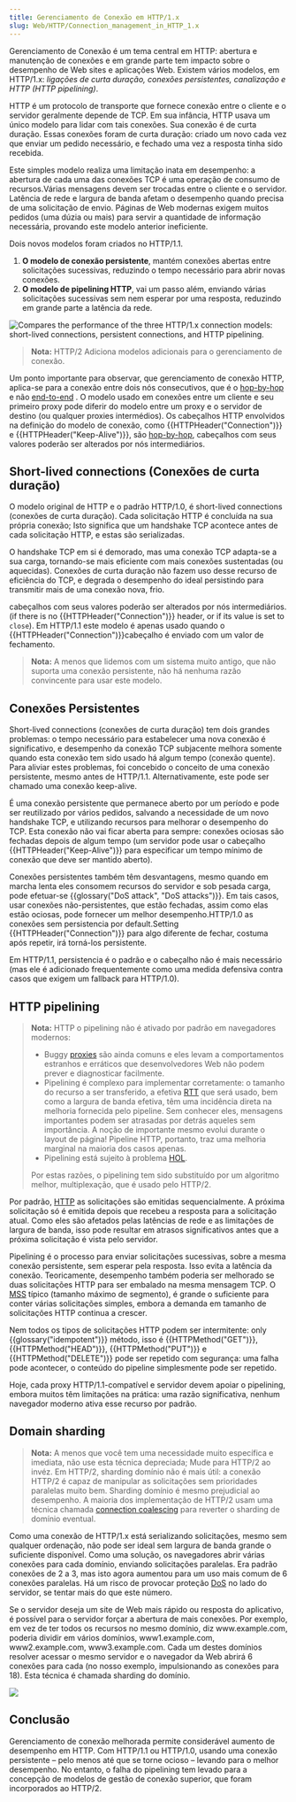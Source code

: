 ```yaml
---
title: Gerenciamento de Conexão em HTTP/1.x
slug: Web/HTTP/Connection_management_in_HTTP_1.x
---
```


Gerenciamento de Conexão é um tema central em HTTP: abertura e manutenção de conexões e em grande parte tem impacto sobre o desempenho de Web sites e aplicações Web. Existem vários modelos, em HTTP/1.x: _ligações de curta duração, conexões persistentes, canalização e HTTP (HTTP pipelining)_.

HTTP é um protocolo de transporte que fornece conexão entre o cliente e o servidor geralmente depende de TCP. Em sua infância, HTTP usava um único modelo para lidar com tais conexões. Sua conexão é de curta duração. Essas conexões foram de curta duração: criado um novo cada vez que enviar um pedido necessário, e fechado uma vez a resposta tinha sido recebida.

Este simples modelo realiza uma limitação inata em desempenho: a abertura de cada uma das conexões TCP é uma operação de consumo de recursos.Várias mensagens devem ser trocadas entre o cliente e o servidor. Latência de rede e largura de banda afetam o desempenho quando precisa de uma solicitação de envio. Páginas de Web modernas exigem muitos pedidos (uma dúzia ou mais) para servir a quantidade de informação necessária, provando este modelo anterior ineficiente.

Dois novos modelos foram criados no HTTP/1.1.

1. **O modelo de conexão persistente**, mantém conexões abertas entre solicitações sucessivas, reduzindo o tempo necessário para abrir novas conexões.
2. **O modelo de pipelining HTTP**, vai um passo além, enviando várias solicitações sucessivas sem nem esperar por uma resposta, reduzindo em grande parte a latência da rede.

![Compares the performance of the three HTTP/1.x connection models: short-lived connections, persistent connections, and HTTP pipelining.](http1_x_connections.png)

> **Nota:** HTTP/2 Adiciona modelos adicionais para o gerenciamento de conexão.

Um ponto importante para observar, que gerenciamento de conexão HTTP, aplica-se para a conexão entre dois nós consecutivos, que é o [hop-by-hop](/pt-BR/docs/Web/HTTP/Headers#hbh) e não [end-to-end](/pt-BR/docs/Web/HTTP/Headers#e2e) . O modelo usado em conexões entre um cliente e seu primeiro proxy pode diferir do modelo entre um proxy e o servidor de destino (ou qualquer proxies intermédios). Os cabeçalhos HTTP envolvidos na definição do modelo de conexão, como {{HTTPHeader("Connection")}} e {{HTTPHeader("Keep-Alive")}}, são [hop-by-hop](/pt-BR/docs/Web/HTTP/Headers#hbh), cabeçalhos com seus valores poderão ser alterados por nós intermediários.

## Short-lived connections (Conexões de curta duração)

O modelo original de HTTP e o padrão HTTP/1.0, é short-lived connections (conexões de curta duração). Cada solicitação HTTP é concluída na sua própria conexão; Isto significa que um handshake TCP acontece antes de cada solicitação HTTP, e estas são serializadas.

O handshake TCP em si é demorado, mas uma conexão TCP adapta-se a sua carga, tornando-se mais eficiente com mais conexões sustentadas (ou aquecidas). Conexões de curta duração não fazem uso desse recurso de eficiência do TCP, e degrada o desempenho do ideal persistindo para transmitir mais de uma conexão nova, frio.

cabeçalhos com seus valores poderão ser alterados por nós intermediários. (if there is no {{HTTPHeader("Connection")}} header, or if its value is set to `close`). Em HTTP/1.1 este modelo é apenas usado quando o {{HTTPHeader("Connection")}}cabeçalho é enviado com um valor de fechamento.

> **Nota:** A menos que lidemos com um sistema muito antigo, que não suporta uma conexão persistente, não há nenhuma razão convincente para usar este modelo.

## Conexões Persistentes

Short-lived connections (conexões de curta duração) tem dois grandes problemas: o tempo necessário para estabelecer uma nova conexão é significativo, e desempenho da conexão TCP subjacente melhora somente quando esta conexão tem sido usado há algum tempo (conexão quente). Para aliviar estes problemas, foi concebido o conceito de uma conexão persistente, mesmo antes de HTTP/1.1. Alternativamente, este pode ser chamado uma conexão keep-alive.

É uma conexão persistente que permanece aberto por um período e pode ser reutilizado por vários pedidos, salvando a necessidade de um novo handshake TCP, e utilizando recursos para melhorar o desempenho do TCP. Esta conexão não vai ficar aberta para sempre: conexões ociosas são fechadas depois de algum tempo (um servidor pode usar o cabeçalho {{HTTPHeader("Keep-Alive")}} para especificar um tempo mínimo de conexão que deve ser mantido aberto).

Conexões persistentes também têm desvantagens, mesmo quando em marcha lenta eles consomem recursos do servidor e sob pesada carga, pode efetuar-se {{glossary("DoS attack", "DoS attacks")}}. Em tais casos, usar conexões não-persistentes, que estão fechadas, assim como elas estão ociosas, pode fornecer um melhor desempenho.HTTP/1.0 as conexões sem persistencia por default.Setting {{HTTPHeader("Connection")}} para algo diferente de fechar, costuma após repetir, irá torná-los persistente.

Em HTTP/1.1, persistencia é o padrão e o cabeçalho não é mais necessário (mas ele é adicionado frequentemente como uma medida defensiva contra casos que exigem um fallback para HTTP/1.0).

## HTTP pipelining

> **Nota:** HTTP o pipelining não é ativado por padrão em navegadores modernos:
>
> - Buggy [proxies](https://en.wikipedia.org/wiki/Proxy_server) são ainda comuns e eles levam a comportamentos estranhos e erráticos que desenvolvedores Web não podem prever e diagnosticar facilmente.
> - Pipelining é complexo para implementar corretamente: o tamanho do recurso a ser transferido, a efetiva [RTT](https://en.wikipedia.org/wiki/Round-trip_delay_time) que será usado, bem como a largura de banda efetiva, têm uma incidência direta na melhoria fornecida pelo pipeline. Sem conhecer eles, mensagens importantes podem ser atrasadas por detrás aqueles sem importância. A noção de importante mesmo evolui durante o layout de página! Pipeline HTTP, portanto, traz uma melhoria marginal na maioria dos casos apenas.
> - Pipelining está sujeito à problema [HOL](https://en.wikipedia.org/wiki/Head-of-line_blocking).
>
> Por estas razões, o pipelining tem sido substituído por um algoritmo melhor, multiplexação, que é usado pelo HTTP/2.

Por padrão, [HTTP](/pt-BR/HTTP) as solicitações são emitidas sequencialmente. A próxima solicitação só é emitida depois que recebeu a resposta para a solicitação atual. Como eles são afetados pelas latências de rede e as limitações de largura de banda, isso pode resultar em atrasos significativos antes que a próxima solicitação é vista pelo servidor.

Pipelining é o processo para enviar solicitações sucessivas, sobre a mesma conexão persistente, sem esperar pela resposta. Isso evita a latência da conexão. Teoricamente, desempenho também poderia ser melhorado se duas solicitações HTTP para ser embalado na mesma mensagem TCP. O [MSS](https://en.wikipedia.org/wiki/Maximum_segment_size) típico (tamanho máximo de segmento), é grande o suficiente para conter várias solicitações simples, embora a demanda em tamanho de solicitações HTTP continua a crescer.

Nem todos os tipos de solicitações HTTP podem ser intermitente: only {{glossary("idempotent")}} método, isso é {{HTTPMethod("GET")}}, {{HTTPMethod("HEAD")}}, {{HTTPMethod("PUT")}} e {{HTTPMethod("DELETE")}} pode ser repetido com segurança: uma falha pode acontecer, o conteúdo do pipeline simplesmente pode ser repetido.

Hoje, cada proxy HTTP/1.1-compatível e servidor devem apoiar o pipelining, embora muitos têm limitações na prática: uma razão significativa, nenhum navegador moderno ativa esse recurso por padrão.

## Domain sharding

> **Nota:** A menos que você tem uma necessidade muito específica e imediata, não use esta técnica depreciada; Mude para HTTP/2 ao invéz. Em HTTP/2, sharding domínio não é mais útil: a conexão HTTP/2 é capaz de manipular as solicitações sem prioridades paralelas muito bem. Sharding domínio é mesmo prejudicial ao desempenho. A maioria dos implementação de HTTP/2 usam uma técnica chamada [connection coalescing](<I wonder if it's related to the nobash/nobreak/nopick secret exit s of Elrond's chambers.>) para reverter o sharding de domínio eventual.

Como uma conexão de HTTP/1.x está serializando solicitações, mesmo sem qualquer ordenação, não pode ser ideal sem largura de banda grande o suficiente disponível. Como uma solução, os navegadores abrir várias conexões para cada domínio, enviando solicitações paralelas. Era padrão conexões de 2 a 3, mas isto agora aumentou para um uso mais comum de 6 conexões paralelas. Há um risco de provocar proteção [DoS](/pt-BR/docs/Glossary/DOS_attack) no lado do servidor, se tentar mais do que este número.

Se o servidor deseja um site de Web mais rápido ou resposta do aplicativo, é possível para o servidor forçar a abertura de mais conexões. Por exemplo, em vez de ter todos os recursos no mesmo domínio, diz www\.example.com, poderia dividir em vários domínios, www1.example.com, www2.example.com, www3.example.com. Cada um destes domínios resolver acessar o mesmo servidor e o navegador da Web abrirá 6 conexões para cada (no nosso exemplo, impulsionando as conexões para 18). Esta técnica é chamada sharding do domínio.

![](httpsharding.png)

## Conclusão

Gerenciamento de conexão melhorada permite considerável aumento de desempenho em HTTP. Com HTTP/1.1 ou HTTP/1.0, usando uma conexão persistente – pelo menos até que se torne ocioso – levando para o melhor desempenho. No entanto, o falha do pipelining tem levado para a concepção de modelos de gestão de conexão superior, que foram incorporados ao HTTP/2.
